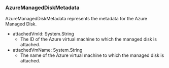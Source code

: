 ### AzureManagedDiskMetadata
AzureManagedDiskMetadata represents the metadata for the Azure Managed Disk.

- attachedVmId: System.String
  - The ID of the Azure virtual machine to which the managed disk is attached.
- attachedVmName: System.String
  - The name of the Azure virtual machine to which the managed disk is
 attached.
